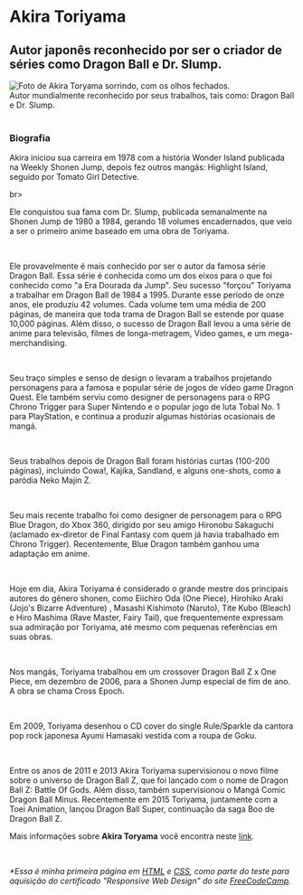 <!DOCTYPE html>
<html lang="pt-br">
<head>
	<meta charset="UTF-8">
	<link rel="stylesheet" href="style.css">
</head>

<body>
	<main id="main">
		<h1 id="title">Akira Toriyama</h1>
			<h2>Autor japonês reconhecido por ser o criador de séries como Dragon Ball e Dr. Slump.</h2>
		<div id="img-div">
		<img id="image" src="https://www.kamisama.com.br/wp-content/uploads/2019/05/DvxEaimXgAIPYGC.jpg" alt="Foto de Akira Toryama sorrindo, com os olhos 		   fechados."/>
		<figcaption id="img-caption">
			Autor mundialmente reconhecido por seus trabalhos, tais como: Dragon Ball e Dr. Slump.
		</figcaption>
	</div>
	<br>
	<section id="tribute-info">
	<h3>Biografia</h3>
	<p>Akira iniciou sua carreira em 1978 com a história Wonder Island publicada na Weekly Shonen Jump, depois fez outros mangás: Highlight Island, seguido por Tomato 		Girl Detective.
	</p>
	br>
	<p>Ele conquistou sua fama com Dr. Slump, publicada semanalmente na Shonen Jump de 1980 a 1984, gerando 18 volumes encadernados, que veio a ser o primeiro anime baseado em uma obra de Toriyama.
	</p>
	<br>
	<p>
		Ele provavelmente é mais conhecido por ser o autor da famosa série Dragon Ball. Essa série é conhecida como um dos eixos para o que foi conhecido como "a Era Dourada da Jump". Seu sucesso "forçou" Toriyama a trabalhar em Dragon Ball de 1984 a 1995. Durante esse período de onze anos, ele produziu 42 volumes. Cada volume tem uma média de 200 páginas, de maneira que toda trama de Dragon Ball se estende por quase 10,000 páginas. Além disso, o sucesso de Dragon Ball levou a uma série de anime para televisão, filmes de longa-metragem, Video games, e um mega-merchandising.
	</p>
	<br>
	<p>
		Seu traço simples e senso de design o levaram a trabalhos projetando personagens para a famosa e popular série de jogos de vídeo game Dragon Quest. Ele também serviu como designer de personagens para o RPG Chrono Trigger para Super Nintendo e o popular jogo de luta Tobal No. 1 para PlayStation, e continua a produzir algumas histórias ocasionais de mangá.
	</p>
	<br>
	<p>
		Seus trabalhos depois de Dragon Ball foram histórias curtas (100-200 páginas), incluindo Cowa!, Kajika, Sandland, e alguns one-shots, como a paródia Neko Majin Z.
	</p>
	<br>
	<p>
		Seu mais recente trabalho foi como designer de personagem para o RPG Blue Dragon, do Xbox 360, dirigido por seu amigo Hironobu Sakaguchi (aclamado ex-diretor de Final Fantasy com quem já havia trabalhado em Chrono Trigger). Recentemente, Blue Dragon também ganhou uma adaptação em anime.
	</p>
	<br>
	<p>
		Hoje em dia, Akira Toriyama é considerado o grande mestre dos principais autores do gênero shonen, como Eiichiro Oda (One Piece), Hirohiko Araki (Jojo's Bizarre Adventure) , Masashi Kishimoto (Naruto), Tite Kubo (Bleach) e Hiro Mashima (Rave Master, Fairy Tail), que frequentemente expressam sua admiração por Toriyama, até mesmo com pequenas referências em suas obras.
	</p>
	<br>
	<p>
		Nos mangás, Toriyama trabalhou em um crossover Dragon Ball Z x One Piece, em dezembro de 2006, para a Shonen Jump especial de fim de ano. A obra se chama Cross Epoch.
	</p>
	<br>
	<p>
		Em 2009, Toriyama desenhou o CD cover do single Rule/Sparkle da cantora pop rock japonesa Ayumi Hamasaki vestida com a roupa de Goku.
	</p>
	<br>
	<p>
		Entre os anos de 2011 e 2013 Akira Toriyama supervisionou o novo filme sobre o universo de Dragon Ball Z, que foi lançado com o nome de Dragon Ball Z: Battle Of Gods. Além disso, também supervisionou o Mangá Comic Dragon Ball Minus. Recentemente em 2015 Toriyama, juntamente com a Toei Animation, lançou Dragon Ball Super, continuação da saga Boo de Dragon Ball Z.
	</p>
		Mais informações sobre <strong>Akira Toryama</strong> você encontra neste <a id="tribute-link" href="https://pt.wikipedia.org/wiki/Akira_Toriyama" target="_blank">link</a>.
	<br>
	<p>
	<br>
	<section>
	<div id="first-page">
	<i>*Essa é minha primeira página em <u>HTML</u> e <u>CSS</u>, como parte do teste para aquisição do certificado "Responsive Web Design" do site <a href="https://www.freecodecamp.org" target="_blank">FreeCodeCamp</a>.</i>
	</div>
	</section>
	</section>
	</body>
	</main>
</html>

